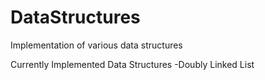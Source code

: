 # DataStructures
Implementation of various data structures 


Currently Implemented Data Structures
-Doubly Linked List
